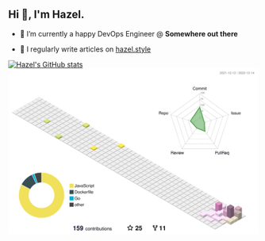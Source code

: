 ## Hi 👋, I'm Hazel.

- 🔭 I’m currently a happy DevOps Engineer @ **Somewhere out there**

- 📝 I regularly write articles on [hazel.style](hazel.style)

[![Hazel's GitHub stats](https://github-readme-stats.vercel.app/api?username=hazel-shen&show_icons=true&count_private=true&theme=radical)](https://github.com/anuraghazra/github-readme-stats)
<img src="https://raw.githubusercontent.com/hazel-shen/hazel-shen/main/profile-3d-contrib/profile-south-season-animate.svg">


